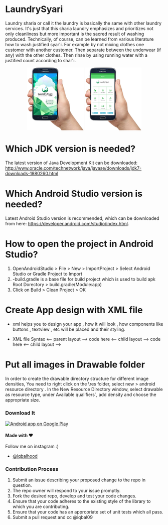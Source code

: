 # LaundrySyari

Laundry sharia or call it the laundry is basically the same with other laundry services. It's just that this sharia laundry emphasizes and prioritizes not only cleanliness but more important is the sacred result of washing produced. Technically, of course, can be learned from various literature how to wash justified syar'i. For example by not mixing clothes one customer with another customer. Then separate between the underwear (if any) with the other clothes. Then rinse by using running water with a justified count according to shar'i.


<p align="center">
  <img src="screenshot/desain/1.jpg" height="200" alt="" />
  <img src="screenshot/desain/2.jpg" height="200" alt="" />
</p>

# Which JDK version is needed?
The latest version of Java Development Kit can be downloaded: http://www.oracle.com/technetwork/java/javase/downloads/jdk7-downloads-1880260.html

# Which Android Studio version is needed?
Latest Android Studio version is recommended, which can be downloaded from here: https://developer.android.com/studio/index.html.

# How to open the project in Android Studio?
1. OpenAndroidStudio > File > New > ImportProject > Select Android Studio or Gradle Project to Import
1. -build.gradle is a base file for build project which is used to build apk Root Dorectory > build.gradle(Module:app)
1. Click on Build > Clean Project > OK


# Create App design with XML file
- xml helps you to design your app , how it will look , how components like buttons , textview , etc will be placed and their styling.

- XML file Syntax 
<-- parent layout --> 
code here 
<-- child layout —> 
code here 
<-- child layout —>

# Put all images in Drawable folder
In order to create the drawable directory structure for different image densities, You need to right click on the \res folder, select new > android resource directory . In the New Resource Directory window, 
select drawable as resource type, under Available qualifiers`, add density and choose the appropriate size.




### Download It

<a href="https://play.google.com/store/apps/details?id=laundry.syari.medan">
  <img alt="Android app on Google Play" src="https://developer.android.com/images/brand/en_app_rgb_wo_45.png" />
</a>



#### Made with &#9829;
Follow me on instagram :)
- [@iqbalhood](https://instagram.com/iqbalhood)

### Contribution Process

1. Submit an issue describing your proposed change to the repo in question.
1. The repo owner will respond to your issue promptly.
1. Fork the desired repo, develop and test your code changes.
1. Ensure that your code adheres to the existing style of the library to which
   you are contributing.
1. Ensure that your code has an appropriate set of unit tests which all pass.
1. Submit a pull request and cc @iqbal09
